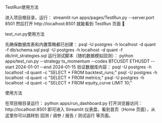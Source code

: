TestRun使用方法

进入项目根目录，运行：
streamlit run apps/pages/TestRun.py --server.port 8501
然后打开 http://localhost:8501 就能看到 TestRun 页面 🎉



test_run.py使用方法

先确保数据库表和内置策略都已创建：
psql -U postgres -h localhost -d quant -f db/schema.sql
psql -U postgres -h localhost -d quant -f db/init_strategies.sql
运行测试脚本（随机数据模拟回测）：
python apps/test_run.py --strategy ts_momentum --codes BTCUSDT ETHUSDT --start 2024-01-01 --end 2024-01-15
验证数据库内容：
psql -U postgres -h localhost -d quant -c "SELECT * FROM backtest_runs;"
psql -U postgres -h localhost -d quant -c "SELECT * FROM metrics;"
psql -U postgres -h localhost -d quant -c "SELECT * FROM equity_curve LIMIT 10;"


使用方法

在项目根目录运行：
python apps/run_dashboard.py
打开浏览器访问：
http://localhost:8501
即可进入 Streamlit 仪表盘，看到首页（Home 页面），从这里你可以跳转到 回测 / 调参 / 报告 / 测试运行 等页面。